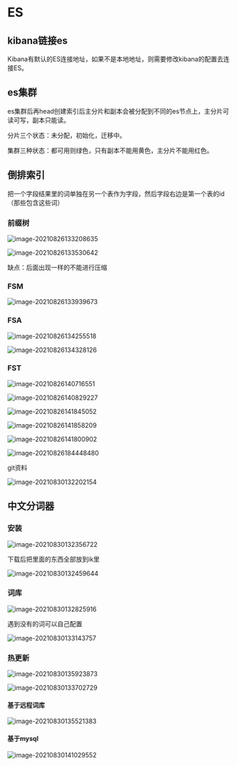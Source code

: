 # ES

## kibana链接es

Kibana有默认的ES连接地址，如果不是本地地址，则需要修改kibana的配置去连接ES。



## es集群

es集群后再head创建索引后主分片和副本会被分配到不同的es节点上，主分片可读可写，副本只能读。

分片三个状态：未分配，初始化，迁移中。

集群三种状态：都可用则绿色，只有副本不能用黄色，主分片不能用红色。



## 倒排索引

把一个字段结果里的词单独在另一个表作为字段，然后字段右边是第一个表的id（那些包含这些词）



### 前缀树

![image-20210826133208635](C:\Users\blackMamba\AppData\Roaming\Typora\typora-user-images\image-20210826133208635.png)



![image-20210826133530642](C:\Users\blackMamba\AppData\Roaming\Typora\typora-user-images\image-20210826133530642.png)

缺点：后面出现一样的不能进行压缩



### FSM

![image-20210826133939673](C:\Users\blackMamba\AppData\Roaming\Typora\typora-user-images\image-20210826133939673.png) 



### FSA

![image-20210826134255518](C:\Users\blackMamba\AppData\Roaming\Typora\typora-user-images\image-20210826134255518.png)

![image-20210826134328126](C:\Users\blackMamba\AppData\Roaming\Typora\typora-user-images\image-20210826134328126.png)



### FST

![image-20210826140716551](C:\Users\blackMamba\AppData\Roaming\Typora\typora-user-images\image-20210826140716551.png)



![image-20210826140829227](C:\Users\blackMamba\AppData\Roaming\Typora\typora-user-images\image-20210826140829227.png)



![image-20210826141845052](C:\Users\blackMamba\AppData\Roaming\Typora\typora-user-images\image-20210826141845052.png)

![image-20210826141858209](C:\Users\blackMamba\AppData\Roaming\Typora\typora-user-images\image-20210826141858209.png)

![image-20210826141800902](C:\Users\blackMamba\AppData\Roaming\Typora\typora-user-images\image-20210826141800902.png)







![image-20210826184448480](C:\Users\blackMamba\AppData\Roaming\Typora\typora-user-images\image-20210826184448480.png)  



git资料

![image-20210830132202154](C:\Users\blackMamba\AppData\Roaming\Typora\typora-user-images\image-20210830132202154.png)

## 中文分词器

### 安装

![image-20210830132356722](C:\Users\blackMamba\AppData\Roaming\Typora\typora-user-images\image-20210830132356722.png)

下载后把里面的东西全部放到ik里

![image-20210830132459644](C:\Users\blackMamba\AppData\Roaming\Typora\typora-user-images\image-20210830132459644.png)

### 词库

![image-20210830132825916](C:\Users\blackMamba\AppData\Roaming\Typora\typora-user-images\image-20210830132825916.png)

遇到没有的词可以自己配置

![image-20210830133143757](C:\Users\blackMamba\AppData\Roaming\Typora\typora-user-images\image-20210830133143757.png)



### 热更新

![image-20210830135923873](C:\Users\blackMamba\AppData\Roaming\Typora\typora-user-images\image-20210830135923873.png)

![image-20210830133702729](C:\Users\blackMamba\AppData\Roaming\Typora\typora-user-images\image-20210830133702729.png)

#### 基于远程词库

![image-20210830135521383](C:\Users\blackMamba\AppData\Roaming\Typora\typora-user-images\image-20210830135521383.png)

#### 基于mysql

![image-20210830141029552](C:\Users\blackMamba\AppData\Roaming\Typora\typora-user-images\image-20210830141029552.png)

